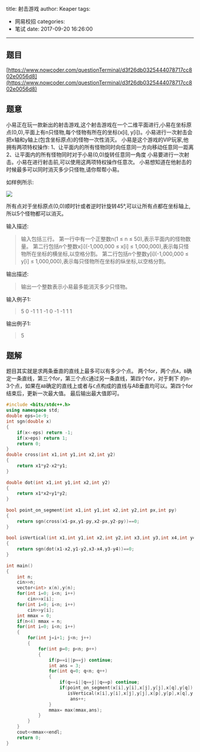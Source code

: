 title: 射击游戏
author: Keaper
tags:
  - 网易校招
categories:
  - 笔试
date: 2017-09-20 16:26:00
---
## 题目
[https://www.nowcoder.com/questionTerminal/d3f26db0325444078717cc802e0056d8](https://www.nowcoder.com/questionTerminal/d3f26db0325444078717cc802e0056d8)
## 题意
小易正在玩一款新出的射击游戏,这个射击游戏在一个二维平面进行,小易在坐标原点(0,0),平面上有n只怪物,每个怪物有所在的坐标(x[i], y[i])。小易进行一次射击会把x轴和y轴上(包含坐标原点)的怪物一次性消灭。
小易是这个游戏的VIP玩家,他拥有两项特权操作:
1、让平面内的所有怪物同时向任意同一方向移动任意同一距离
2、让平面内的所有怪物同时对于小易(0,0)旋转任意同一角度
小易要进行一次射击。小易在进行射击前,可以使用这两项特权操作任意次。
小易想知道在他射击的时候最多可以同时消灭多少只怪物,请你帮帮小易。

如样例所示:

![](/images/pasted-2.png)

所有点对于坐标原点(0,0)顺时针或者逆时针旋转45°,可以让所有点都在坐标轴上,所以5个怪物都可以消灭。

输入描述:
>输入包括三行。
>第一行中有一个正整数n(1 ≤ n ≤ 50),表示平面内的怪物数量。
>第二行包括n个整数x[i](-1,000,000 ≤ x[i] ≤ 1,000,000),表示每只怪物所在坐标的横坐标,以空格分割。
>第二行包括n个整数y[i](-1,000,000 ≤ y[i] ≤ 1,000,000),表示每只怪物所在坐标的纵坐标,以空格分割。


输出描述:
>输出一个整数表示小易最多能消灭多少只怪物。

输入例子1:
>5
>0 -1 1 1 -1
>0 -1 -1 1 1

输出例子1:
>5

## 题解
题目其实就是求两条垂直的直线上最多可以有多少个点。
两个for，两个点`A`，`B`确定一条直线，第三个for，第三个点`C`通过另一条直线，第四个for，对于剩下 的n-3个点，如果在`AB`确定的直线上或者与`C`点构成的直线与AB垂直均可以。第四个for结束后，更新一次最大值。
最后输出最大值即可。

```cpp
#include <bits/stdc++.h>
using namespace std;
double eps=1e-9;
int sgn(double x)
{
    if(x<-eps) return -1;
    if(x>eps) return 1;
    return 0;
}
double cross(int x1,int y1,int x2,int y2)
{
    return x1*y2-x2*y1;
}
 
double dot(int x1,int y1,int x2,int y2)
{
    return x1*x2+y1*y2;
}
 
bool point_on_segment(int x1,int y1,int x2,int y2,int px,int py)
{
    return sgn(cross(x1-px,y1-py,x2-px,y2-py))==0;
}
 
bool isVertical(int x1,int y1,int x2,int y2,int x3,int y3,int x4,int y4)
{
    return sgn(dot(x1-x2,y1-y2,x3-x4,y3-y4))==0;
}
 
int main()
{
    int n;
    cin>>n;
    vector<int> x(n),y(n);
    for(int i=0; i<n; i++)
        cin>>x[i];
    for(int i=0; i<n; i++)
        cin>>y[i];
    int mmax = 0;
    if(n<4) mmax = n;
    for(int i=0; i<n; i++)
    {
        for(int j=i+1; j<n; j++)
        {
            for(int p=0; p<n; p++)
            {
                if(p==i||p==j) continue;
                int ans = 3;
                for(int q=0; q<n; q++)
                {
                    if(q==i||q==j||q==p) continue;
                    if(point_on_segment(x[i],y[i],x[j],y[j],x[q],y[q])||
                       isVertical(x[i],y[i],x[j],y[j],x[p],y[p],x[q],y[q]))
                        ans++;
                }
                mmax= max(mmax,ans);
            }
        }
    }
    cout<<mmax<<endl;
    return 0;
}
```